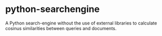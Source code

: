# python-searchengine
A Python search-engine without the use of external libraries to calculate cosinus similarities between queries and documents.
